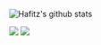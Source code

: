 ![Hafitz's github stats](https://github-readme-stats.vercel.app/api?username=breakdowns&show_icons=true&theme=default&count_private=true)

<a href="https://t.me/hafitzXD">
  <img src="https://img.shields.io/badge/@hafitzXD-blue?style=social&logo=Telegram"/></a>

<a href="https://paypal.me/hafitzsetya1">
  <img src="https://img.shields.io/badge/@hafitzsetya1-blue?style=social&logo=PayPal"/></a>
